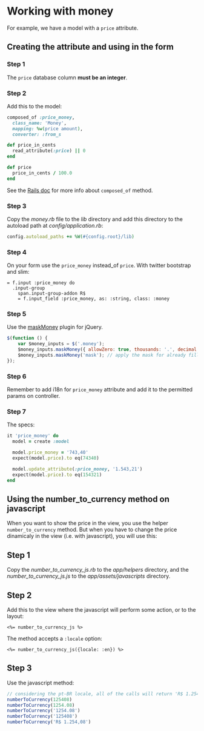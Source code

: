 # Working with money

For example, we have a model with a `price` attribute.

## Creating the attribute and using in the form

### Step 1

The `price` database column **must be an integer**.

### Step 2

Add this to the model:

``` ruby
composed_of :price_money,
  class_name: 'Money',
  mapping: %w(price amount),
  converter: :from_s

def price_in_cents
  read_attribute(:price) || 0
end

def price
  price_in_cents / 100.0
end
```

See the [Rails doc](http://goo.gl/mMqnx) for more info about `composed_of` method.

### Step 3

Copy the *money.rb* file to the *lib* directory and add this directory to the
autoload path at *config/application.rb*:

``` ruby
config.autoload_paths += %W(#{config.root}/lib)
```


### Step 4

On your form use the `price_money` instead_of `price`. With twitter bootstrap and slim:

``` text
= f.input :price_money do
  .input-group
    span.input-group-addon R$
    = f.input_field :price_money, as: :string, class: :money
```

### Step 5

Use the [maskMoney](http://plentz.github.com/jquery-maskmoney) plugin for jQuery.

``` javascript
$(function () {
    var $money_inputs = $('.money');
    $money_inputs.maskMoney({ allowZero: true, thousands: '.', decimal: ',' });
    $money_inputs.maskMoney('mask'); // apply the mask for already filled inputs
});
```

### Step 6

Remember to add i18n for `price_money` attribute and add it to the permitted params on controller.

### Step 7

The specs:

``` ruby
it 'price_money' do
  model = create :model

  model.price_money = '743,40'
  expect(model.price).to eq(74340)

  model.update_attribute(:price_money, '1.543,21')
  expect(model.price).to eq(154321)
end
```

## Using the number_to_currency method on javascript

When you want to show the price in the view, you use the helper `number_to_currency` method. But when you have to change the price dinamicaly in the view (i.e. with javascript), you will use this:

## Step 1

Copy the *number_to_currency_js.rb* to the *app/helpers* directory, and the *number_to_currency_js.js* to the *app/assets/javascripts* directory.

## Step 2

Add this to the view where the javascript will perform some action, or to the layout:

``` erb
<%= number_to_currency_js %>
```

The method accepts a `:locale` option:

``` erb
<%= number_to_currency_js({locale: :en}) %>
```

## Step 3

Use the javascript method:

``` javascript
// considering the pt-BR locale, all of the calls will return 'R$ 1.254,08'
numberToCurrency(125408)
numberToCurrency(1254.08)
numberToCurrency('1254.08')
numberToCurrency('125408')
numberToCurrency('R$ 1.254,08')
```
